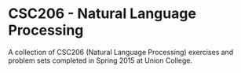 # CSC206 - Natural Language Processing

A collection of CSC206 (Natural Language Processing) exercises and problem sets completed in Spring 2015 at Union College.